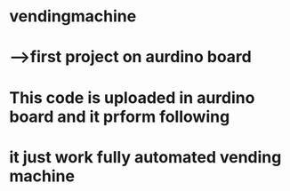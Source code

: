 # vendingmachine
# -->first project on aurdino board 
# This code is uploaded in aurdino board and it prform following
# it just work fully automated vending machine 
